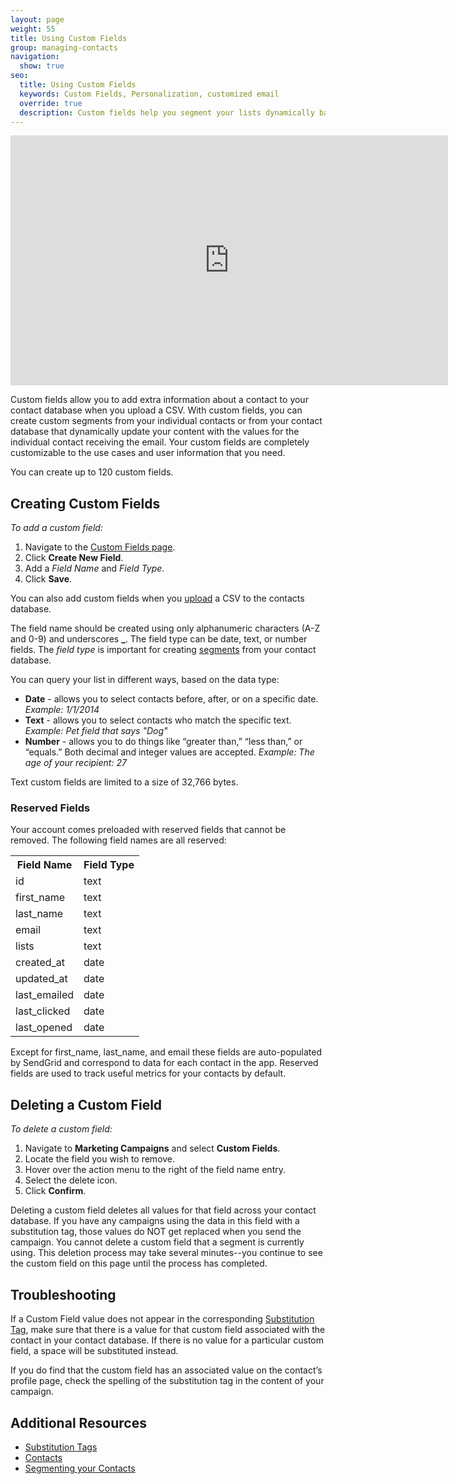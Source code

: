 ```yaml
---
layout: page
weight: 55
title: Using Custom Fields
group: managing-contacts
navigation:
  show: true
seo:
  title: Using Custom Fields
  keywords: Custom Fields, Personalization, customized email
  override: true
  description: Custom fields help you segment your lists dynamically based on your user information.
---
```


<iframe src="https://player.vimeo.com/video/120709155" width="700" height="400" frameborder="0" webkitallowfullscreen mozallowfullscreen allowfullscreen></iframe>

Custom fields allow you to add extra information about a contact to your contact database when you upload a CSV. With custom fields, you can create custom segments from your individual contacts or from your contact database that dynamically update your content with the values for the individual contact receiving the email. Your custom fields are completely customizable to the use cases and user information that you need.

<call-out>

You can create up to 120 custom fields.

</call-out>

## 	Creating Custom Fields

*To add a custom field:*

1. Navigate to the [Custom Fields page](https://sendgrid.com/marketing_campaigns/custom_fields).
1. Click **Create New Field**.
1. Add a _Field Name_ and _Field Type_.
1. Click **Save**.

You can also add custom fields when you [upload]({{root_url}}/ui/managing-contacts/adding-contacts/#uploading-a-csv) a CSV to the contacts database.

The field name should be created using only alphanumeric characters (A-Z and 0-9) and underscores **_**. The field type can be date, text, or number fields. The *field type* is important for creating [segments]({{root_url}}/ui/managing-contacts/segmenting-your-contacts/) from your contact
database.

You can query your list in different ways, based on the data type:

* **Date** - allows you to select contacts before, after, or on a specific date. *Example: 1/1/2014*
* **Text** - allows you to select contacts who match the specific text. *Example: Pet field that says "Dog"*
* **Number** - allows you to do things like “greater than,” “less than,” or “equals.” Both decimal and integer values are accepted. *Example: The age of your recipient: 27*

<call-out type="warning">

Text custom fields are limited to a size of 32,766 bytes.

</call-out>

 ### 	Reserved Fields

Your account comes preloaded with reserved fields that cannot be removed. The following field names are all reserved:

<table class="table">
  <tr><th>Field Name</th><th>Field Type</th></tr>
  <tr><td>id</td><td>text</td></tr>
  <tr><td>first_name</td><td>text</td></tr>
  <tr><td>last_name</td><td>text</td></tr>
  <tr><td>email</td><td>text</td></tr>
  <tr><td>lists</td><td>text</td></tr>
  <tr><td>created_at</td><td>date</td></tr>
  <tr><td>updated_at</td><td>date</td></tr>
  <tr><td>last_emailed</td><td>date</td></tr>
  <tr><td>last_clicked</td><td>date</td></tr>
  <tr><td>last_opened</td><td>date</td></tr>
</table>


Except for first_name, last_name, and email these fields are auto-populated by SendGrid and correspond to data for each contact in the app. Reserved fields are used to track useful metrics for your contacts by default.

## 	Deleting a Custom Field

*To delete a custom field:*

1. Navigate to **Marketing Campaigns** and select **Custom Fields**.
1. Locate the field you wish to remove.
1. Hover over the action menu to the right of the field name entry.
1. Select the delete icon.
1. Click **Confirm**.

<call-out type="warning">

Deleting a custom field deletes all values for that field across your contact database. If you have any campaigns using the data in this field with a substitution tag, those values do NOT get replaced when you send the campaign. You cannot delete a custom field that a segment is currently using. This deletion process may take several minutes--you continue to see the custom field on this page until the process has completed.

</call-out>

## 	Troubleshooting


If a Custom Field value does not appear in the corresponding [Substitution Tag]({{root_url}}/ui/sending-email/editor/#using-substitution-tags), make sure that there is a value for that custom field associated with the contact in your contact database. If there is no value for a particular custom field, a space will be substituted instead.

If you do find that the custom field has an associated value on the contact’s profile page, check the spelling of the substitution tag in the content of your campaign.


 ## 	Additional Resources

- [Substitution Tags]({{root_url}}/ui/sending-email/editor/#using-substitution-tags)
- [Contacts]({{root_url}}/ui/managing-contacts/adding-contacts/)
- [Segmenting your Contacts]({{root_url}}/ui/managing-contacts/segmenting-your-contacts/)
